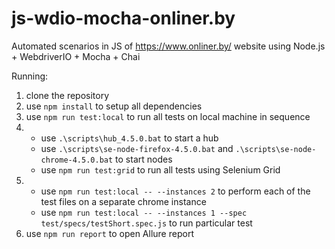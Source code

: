 # js-wdio-mocha-onliner.by

Automated scenarios in JS of https://www.onliner.by/ website using Node.js + WebdriverIO + Mocha + Chai

Running:

1. clone the repository
2. use `npm install` to setup all dependencies
3. use `npm run test:local` to run all tests on local machine in sequence
4. - use `.\scripts\hub_4.5.0.bat` to start a hub
   - use `.\scripts\se-node-firefox-4.5.0.bat` and `.\scripts\se-node-chrome-4.5.0.bat` to start nodes
   - use `npm run test:grid` to run all tests using Selenium Grid
5. - use `npm run test:local -- --instances 2` to perform each of the test files on a separate chrome instance
   - use `npm run test:local -- --instances 1 --spec test/specs/testShort.spec.js` to run particular test
6. use `npm run report` to open Allure report
